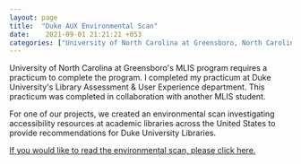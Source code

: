 ```yaml
---
layout: page
title:  "Duke AUX Environmental Scan"
date:    2021-09-01 21:21:21 +053
categories: ["University of North Carolina at Greensboro, North Carolina"]
---
```


University of North Carolina at Greensboro's MLIS program requires a practicum to complete the program. I completed my practicum at Duke University's Library Assessment & User Experience department. This practicum was completed in collaboration with another MLIS student. 

For one of our projects, we created an environmental scan investigating accessibility resources at academic libraries across the United States to provide recommendations for Duke University Libraries. 

[If you would like to read the environmental scan, please click here.]({{cdunefsky.github.io}}/assets/docs/DukeAUXEnvironmentalScan.pdf)
